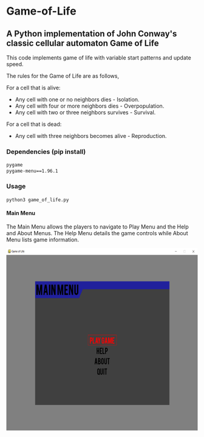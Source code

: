 # Game-of-Life
## A Python implementation of John Conway's classic cellular automaton Game of Life

This code implements game of life with variable start patterns and update speed.

The rules for the Game of Life are as follows,

For a cell that is alive:
- Any cell with one or no neighbors dies - Isolation.
- Any cell with four or more neighbors dies - Overpopulation.
- Any cell with two or three neighbors survives - Survival.

For a cell that is dead:
- Any cell with three neighbors becomes alive - Reproduction.

### Dependencies (pip install)
```
pygame
pygame-menu==1.96.1
```
### Usage

```
python3 game_of_life.py
```

#### Main Menu

The Main Menu allows the players to navigate to Play Menu and the Help and About Menus. The Help Menu details the game controls while About Menu lists game information.

<p align="center">
  <img width="640" height="480" src="https://github.com/NeonInc/Game-of-Life/blob/master/Images/Main_Menu.png">
</p>
